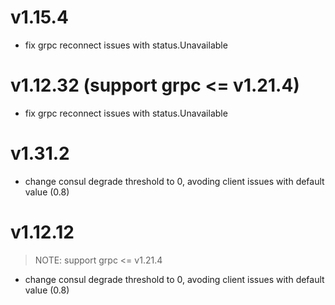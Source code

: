 # v1.15.4

- fix grpc reconnect issues with status.Unavailable

# v1.12.32 (support grpc <= v1.21.4)

- fix grpc reconnect issues with status.Unavailable

# v1.31.2

- change consul degrade threshold to 0, avoding client issues with default value (0.8)

# v1.12.12

> NOTE: support grpc <= v1.21.4

- change consul degrade threshold to 0, avoding client issues with default value (0.8)

